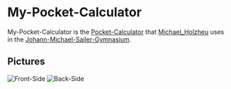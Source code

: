 # My-Pocket-Calculator

My-Pocket-Calculator is the [Pocket-Calculator](20000019.md) that [Michael_Holzheu](0.md) uses in the [Johann-Michael-Sailer-Gymnasium](639003.md).

## Pictures

![Front-Side](400000105.jpg)
![Back-Side](400000107.jpg)
